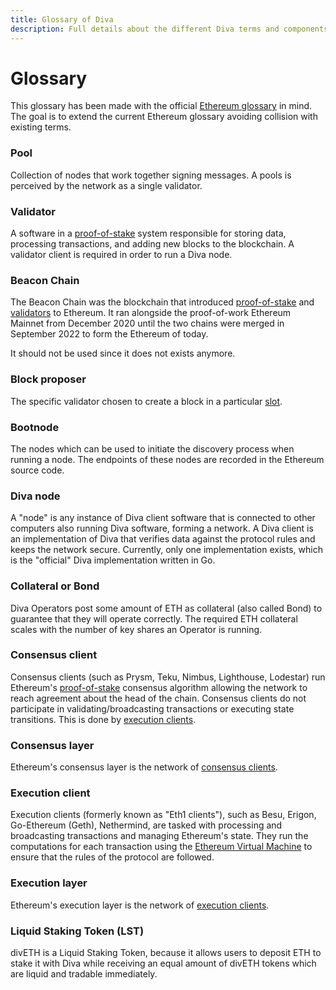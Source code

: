 ```yaml
---
title: Glossary of Diva
description: Full details about the different Diva terms and components
---
```


# Glossary

This glossary has been made with the official [Ethereum glossary](https://ethereum.org/en/glossary) in mind. The goal is to extend the current Ethereum glossary avoiding collision with existing terms.

### Pool

Collection of nodes that work together signing messages. A pools is perceived by the network as a single validator.

### Validator

A software in a [proof-of-stake](https://ethereum.org/en/glossary/#pos) system responsible for storing data, processing transactions, and adding new blocks to the blockchain. A validator client is required in order to run a Diva node.

### Beacon Chain

The Beacon Chain was the blockchain that introduced [proof-of-stake](https://github.com/ethereum/ethereum-org-website/blob/dev/src/content/glossary/index.md#pos) and [validators](https://github.com/ethereum/ethereum-org-website/blob/dev/src/content/glossary/index.md#validator) to Ethereum. It ran alongside the proof-of-work Ethereum Mainnet from December 2020 until the two chains were merged in September 2022 to form the Ethereum of today.

It should not be used since it does not exists anymore.

### Block proposer

The specific validator chosen to create a block in a particular [slot](https://ethereum.org/en/glossary/#slot).

### Bootnode

The nodes which can be used to initiate the discovery process when running a node. The endpoints of these nodes are recorded in the Ethereum source code.

### Diva node

A "node" is any instance of Diva client software that is connected to other computers also running Diva software, forming a network. A Diva client is an implementation of Diva that verifies data against the protocol rules and keeps the network secure. Currently, only one implementation exists, which is the "official" Diva implementation written in Go.

### Collateral or Bond

Diva Operators post some amount of ETH as collateral (also called Bond) to guarantee that they will operate correctly. The required ETH collateral scales with the number of key shares an Operator is running.


### Consensus client

Consensus clients (such as Prysm, Teku, Nimbus, Lighthouse, Lodestar) run Ethereum's [proof-of-stake](https://ethereum.org/en/glossary/#pos) consensus algorithm allowing the network to reach agreement about the head of the chain. Consensus clients do not participate in validating/broadcasting transactions or executing state transitions. This is done by [execution clients](https://ethereum.org/en/glossary/#execution-client).

### Consensus layer

Ethereum's consensus layer is the network of [consensus clients](https://ethereum.org/en/glossary/#consensus-client).

### Execution client

Execution clients (formerly known as "Eth1 clients"), such as Besu, Erigon, Go-Ethereum (Geth), Nethermind, are tasked with processing and broadcasting transactions and managing Ethereum's state. They run the computations for each transaction using the [Ethereum Virtual Machine](https://ethereum.org/en/glossary/#evm) to ensure that the rules of the protocol are followed.

### Execution layer

Ethereum's execution layer is the network of [execution clients](https://ethereum.org/en/glossary/#execution-client).

### Liquid Staking Token (LST)

divETH is a Liquid Staking Token, because it allows users to deposit ETH to stake it with Diva while receiving an equal amount of divETH tokens which are liquid and tradable immediately. 